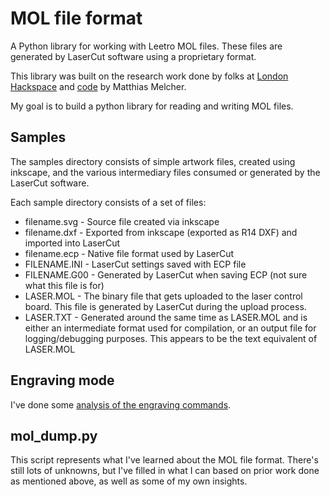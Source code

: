 # MOL file format

A Python library for working with Leetro MOL files. These files are generated by LaserCut software using a proprietary format.

This library was built on the research work done by folks at [London Hackspace](https://wiki.london.hackspace.org.uk/view/Project:RELaserSoftware/MOL_file_format) and [code](https://www.ribbonsoft.com/rsforum/viewtopic.php?f=30&t=2436&p=7965#p7965) by Matthias Melcher.

My goal is to build a python library for reading and writing MOL files.

## Samples

The samples directory consists of simple artwork files, created using inkscape, and the various intermediary files consumed or generated by the LaserCut software.

Each sample directory consists of a set of files:

* filename.svg - Source file created via inkscape
* filename.dxf - Exported from inkscape (exported as R14 DXF) and imported into LaserCut
* filename.ecp - Native file format used by LaserCut
* FILENAME.INI - LaserCut settings saved with ECP file
* FILENAME.G00 - Generated by LaserCut when saving ECP (not sure what this file is for)
* LASER.MOL - The binary file that gets uploaded to the laser control board. This file is generated by LaserCut during the upload process.
* LASER.TXT - Generated around the same time as LASER.MOL and is either an intermediate format used for compilation, or an output file for logging/debugging purposes. This appears to be the text equivalent of LASER.MOL

## Engraving mode

I've done some [analysis of the engraving commands](engraving-analysis.md).

## mol_dump.py

This script represents what I've learned about the MOL file format. There's still lots of unknowns, but I've filled in what I can based on prior work done as mentioned above, as well as some of my own insights.
